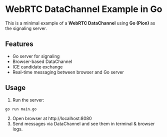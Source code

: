 # WebRTC DataChannel Example in Go

This is a minimal example of a **WebRTC DataChannel** using **Go (Pion)** as the signaling server.

## Features

- Go server for signaling
- Browser-based DataChannel
- ICE candidate exchange
- Real-time messaging between browser and Go server

## Usage

1. Run the server:

```
go run main.go
```

2. Open browser at http://localhost:8080
3. Send messages via DataChannel and see them in terminal & browser logs.


